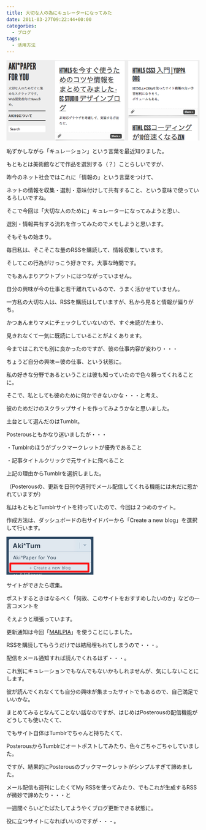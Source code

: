 ```yaml
---
title: 大切な人の為にキュレーターになってみた
date: 2011-03-27T09:22:44+00:00
categories:
  - ブログ
tags:
  - 活用方法
---
```

![AkiPaper](./AkiPaper-for-You1.png)

恥ずかしながら「キュレーション」という言葉を最近知りました。

もともとは美術館などで作品を選別する（？）ことらしいですが、

昨今のネット社会ではこれに「情報の」という言葉をつけて、

ネットの情報を収集・選別・意味付けして共有すること、という意味で使っているらしいですね。

そこで今回は「大切な人のために」キュレーターになってみようと思い、

選別・情報共有する流れを作ってみたのでメモしようと思います。



そもそもの始まり。

毎日私は、そこそこな量のRSSを購読して、情報収集しています。

そしてこの行為がけっこう好きです。大事な時間です。

でもあんまりアウトプットにはつながっていません。

自分の興味が今の仕事と若干離れているので、うまく活かせていません。

一方私の大切な人は、RSSを購読はしていますが、私から見ると情報が偏りがち。

かつあんまりマメにチェックしていないので、すぐ未読がたまり、

見きれなくて一気に既読にしていることがよくあります。

今まではこれでも別に良かったのですが、彼の仕事内容が変わり・・・

ちょうど自分の興味＝彼の仕事、という状態に。

私の好きな分野であるということは彼も知っていたので色々頼ってくれることに。

そこで、私としても彼のために何かできないかな・・・と考え、

彼のためだけのスクラップサイトを作ってみようかなと思いました。



土台として選んだのはTumblr。

Posterousともかなり迷いましたが・・・

・Tumblrのほうがブックマークレットが優秀であること

・記事タイトルクリックで元サイトに飛べること

上記の理由からTumblrを選択しました。

（Posterousの、更新を日刊や週刊でメール配信してくれる機能には未だに惹かれていますが）



私はもともとTumblrサイトを持っていたので、今回は２つめのサイト。

作成方法は、ダッシュボードの右サイドバーから「Create a new blog」を選択して行います。

![Tumblr](./Tumblr.png)



サイトができたら収集。

ポストするときはなるべく「何故、このサイトをおすすめしたいのか」などの一言コメントを

そえようと頑張っています。



更新通知は今回「[MAILPIA][1]」を使うことにしました。

RSSを購読してもらうだけでは結局埋もれてしまうので・・・。

配信をメール通知すれば読んでくれるはず・・・。



これ別にキュレーションでもなんでもないかもしれませんが、気にしないことにします。

彼が読んでくれなくても自分の興味が集まったサイトでもあるので、自己満足でいいかな。



まとめてみるとなんてことない話なのですが、はじめはPosterousの配信機能がどうしても使いたくて、

でもサイト自体はTumblrでちゃんと持ちたくて、

PosterousからTumblrにオートポストしてみたり、色々ごちゃごちゃしていました。

ですが、結果的にPosterousのブックマークレットがシンプルすぎて諦めました。

メール配信も週刊にしたくてMy RSSを使ってみたり、でもこれが生成するRSSが微妙で諦めたり・・・と

一週間ぐらいどたばたしてようやくブログ更新できる状態に。

役に立つサイトになればいいのですが・・・。

 [1]: http://www.mailpia.jp/service/personal/top.html
